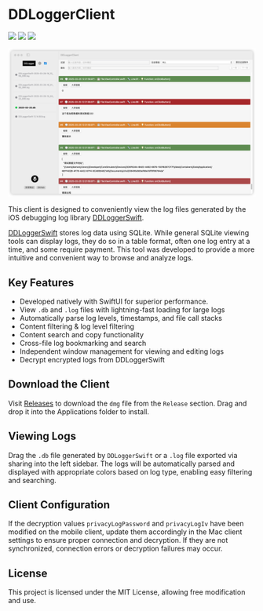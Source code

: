 # DDLoggerClient  

![](https://img.shields.io/badge/platform-MacOS-brightgreen) ![](https://img.shields.io/badge/interface-swiftUI-brightgreen) ![](https://img.shields.io/badge/license-MIT-brightgreen)  

![](./preview/Jietu20220731-212644.png)  

This client is designed to conveniently view the log files generated by the iOS debugging log library [DDLoggerSwift](https://github.com/DamonHu/DDLoggerSwift).  

[DDLoggerSwift](https://github.com/DamonHu/DDLoggerSwift) stores log data using SQLite. While general SQLite viewing tools can display logs, they do so in a table format, often one log entry at a time, and some require payment. This tool was developed to provide a more intuitive and convenient way to browse and analyze logs.  

## **Key Features**  

- Developed natively with SwiftUI for superior performance.
- View `.db` and `.log` files with lightning-fast loading for large logs  
- Automatically parse log levels, timestamps, and file call stacks  
- Content filtering & log level filtering  
- Content search and copy functionality  
- Cross-file log bookmarking and search  
- Independent window management for viewing and editing logs  
- Decrypt encrypted logs from DDLoggerSwift  

## **Download the Client**  

Visit [Releases](https://github.com/DamonHu/DDLoggerClient/releases) to download the `dmg` file from the `Release` section. Drag and drop it into the Applications folder to install.  

## **Viewing Logs**  

Drag the `.db` file generated by `DDLoggerSwift` or a `.log` file exported via sharing into the left sidebar. The logs will be automatically parsed and displayed with appropriate colors based on log type, enabling easy filtering and searching.  

## **Client Configuration**  

If the decryption values `privacyLogPassword` and `privacyLogIv` have been modified on the mobile client, update them accordingly in the Mac client settings to ensure proper connection and decryption. If they are not synchronized, connection errors or decryption failures may occur.  

## **License**  

This project is licensed under the MIT License, allowing free modification and use.